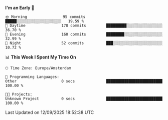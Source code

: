 <!--START_SECTION:waka-->
**I'm an Early 🐤** 

```text
🌞 Morning                95 commits          █████░░░░░░░░░░░░░░░░░░░░   19.59 % 
🌆 Daytime                178 commits         █████████░░░░░░░░░░░░░░░░   36.70 % 
🌃 Evening                160 commits         ████████░░░░░░░░░░░░░░░░░   32.99 % 
🌙 Night                  52 commits          ███░░░░░░░░░░░░░░░░░░░░░░   10.72 % 
```


📊 **This Week I Spent My Time On** 

```text
🕑︎ Time Zone: Europe/Amsterdam

💬 Programming Languages: 
Other                    0 secs              █████████████████████████   100.00 % 

🐱‍💻 Projects: 
Unknown Project          0 secs              █████████████████████████   100.00 % 
```


 Last Updated on 12/09/2025 18:52:38 UTC
<!--END_SECTION:waka-->
